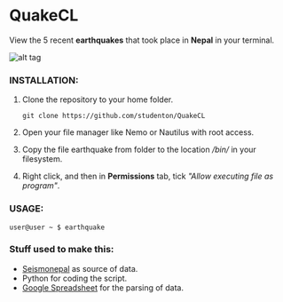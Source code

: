 # QuakeCL
View the 5 recent **earthquakes** that took place in **Nepal** in your terminal.

![alt tag](https://pbs.twimg.com/media/CK6IBbsVEAADPB8.png:large)

### INSTALLATION:
1. Clone the repository to your home folder.
     
     ```git clone https://github.com/studenton/QuakeCL```


2. Open your file manager like Nemo or Nautilus with root access. 


3. Copy the file earthquake from folder to the location */bin/* in your filesystem.


4. Right click, and then in **Permissions** tab, tick *"Allow executing file as program"*. 

### USAGE:
    user@user ~ $ earthquake 



### Stuff used to make this:

 * [Seismonepal](http://www.seismonepal.gov.np) as source of data.
 * Python for coding the script.
 * [Google Spreadsheet]() for the parsing of data.

